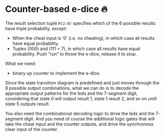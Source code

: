 # Counter-based e-dice  :fire:

The result selection tuple ```R(2:0)``` specifies which of the 6 possible results have triple probability, except:
* When the cheat input is ‘0’ (i.e. no cheating), in which case all results have equal probability.
* Tuples (000) and (111 = 7), in which case all results have equal probability.
Push “run” to throw the e-dice, release it to stop.

What we need:
* binary up counter to implement the e-dice. 

Since the state transition diagram is predefined and just moves through the 8 possible output combinations, what we can do is to decode the appropriate output patterns for the leds and the 7-segment digit, considering that state 0 will output result 1, state 1 result 2, and so on until state 5 outputs result.

You also need the combinational decoding logic to drive the leds and the 7-segment digit. And you need of course the additional logic gates that will take the cheat input and the counter outputs, and drive the synchronous clear input of the counter.
